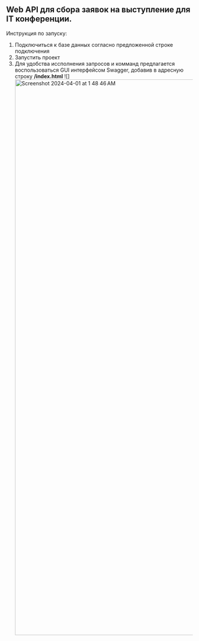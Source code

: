 Web API  для сбора заявок на выступление для IT конференции. 
-------
Инструкция по запуску:
   
1. Подключиться к базе данных согласно предложенной строке подключения
2. Запустить проект
3. Для удобства иссполнения запросов и комманд предлагается воспользоваться GUI интерфейсом Swagger, добавив в адресную строку **/index.html**
![]<img width="1501" alt="Screenshot 2024-04-01 at 1 48 46 AM" src="https://github.com/bzhemba/ConferenceApplicationService/assets/113040756/95453827-b7f3-43da-ac3a-a20600e6485b">


